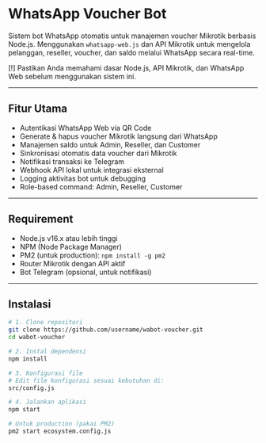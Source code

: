 # WhatsApp Voucher Bot

Sistem bot WhatsApp otomatis untuk manajemen voucher Mikrotik berbasis Node.js. Menggunakan `whatsapp-web.js` dan API Mikrotik untuk mengelola pelanggan, reseller, voucher, dan saldo melalui WhatsApp secara real-time.

[!] Pastikan Anda memahami dasar Node.js, API Mikrotik, dan WhatsApp Web sebelum menggunakan sistem ini.

---

## Fitur Utama

- Autentikasi WhatsApp Web via QR Code
- Generate & hapus voucher Mikrotik langsung dari WhatsApp
- Manajemen saldo untuk Admin, Reseller, dan Customer
- Sinkronisasi otomatis data voucher dari Mikrotik
- Notifikasi transaksi ke Telegram
- Webhook API lokal untuk integrasi eksternal
- Logging aktivitas bot untuk debugging
- Role-based command: Admin, Reseller, Customer

---

## Requirement

- Node.js v16.x atau lebih tinggi
- NPM (Node Package Manager)
- PM2 (untuk production): `npm install -g pm2`
- Router Mikrotik dengan API aktif
- Bot Telegram (opsional, untuk notifikasi)

---

## Instalasi

```bash
# 1. Clone repositori
git clone https://github.com/username/wabot-voucher.git
cd wabot-voucher

# 2. Instal dependensi
npm install

# 3. Konfigurasi file
# Edit file konfigurasi sesuai kebutuhan di:
src/config.js

# 4. Jalankan aplikasi
npm start

# Untuk production (pakai PM2)
pm2 start ecosystem.config.js


